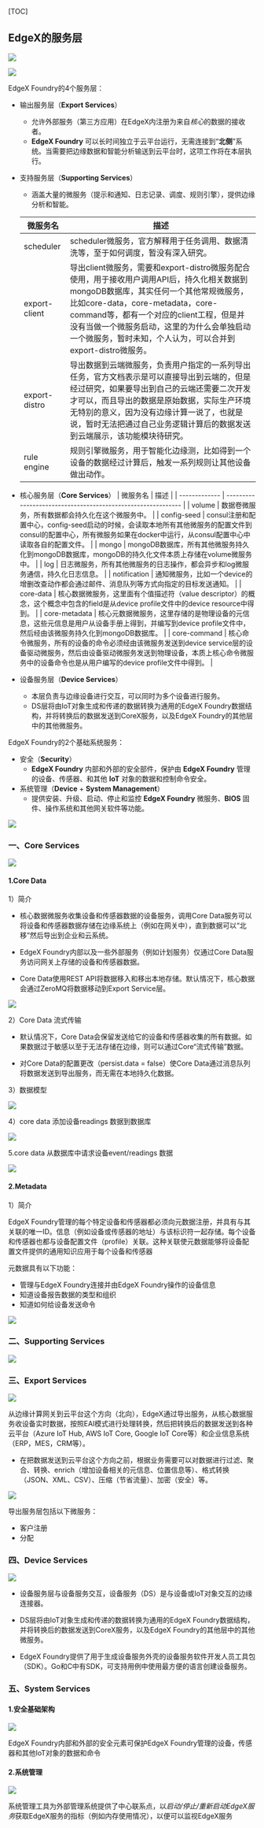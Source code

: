[TOC]



## EdgeX的服务层

![](https://docs.edgexfoundry.org/1.2/microservices/core/data/EdgeX_CoreData.png)

![](https://pic4.zhimg.com/80/v2-06a83756923d5c4e3bf90349c40c9797_720w.jpg)



EdgeX Foundry的4个服务层：

- 输出服务层（**Export Services**）
  - 允许外部服务（第三方应用）在EdgeX内注册为来自*核心*的数据的接收者。
  - **EdgeX Foundry** 可以长时间独立于云平台运行，无需连接到“**北侧**”系统。当需要把边缘数据和智能分析输送到云平台时，这项工作将在本层执行。
  
- 支持服务层（**Supporting Services**）
  
  - 涵盖大量的微服务（提示和通知、日志记录、调度、规则引擎），提供边缘分析和智能。
  
  | 微服务名      | 描述                                                         |
  | ------------- | ------------------------------------------------------------ |
  | scheduler     | scheduler微服务，官方解释用于任务调用、数据清洗等，至于如何调度，暂没有深入研究。 |
  | export-client | 导出client微服务，需要和export-distro微服务配合使用，用于接收用户调用API后，持久化相关数据到mongoDB数据库，其实任何一个其他常规微服务，比如core-data，core-metadata，core-command等，都有一个对应的client工程，但是并没有当做一个微服务启动，这里的为什么会单独启动一个微服务，暂时未知，个人认为，可以合并到export-distro微服务。 |
  | export-distro | 导出数据到云端微服务，负责用户指定的一系列导出任务，官方文档表示是可以直接导出到云端的，但是经过研究，如果要导出到自己的云端还需要二次开发才可以，而且导出的数据是原始数据，实际生产环境无特别的意义，因为没有边缘计算一说了，也就是说，暂时无法把通过自己业务逻辑计算后的数据发送到云端展示，该功能模块待研究。 |
  | rule engine   | 规则引擎微服务，用于智能化边缘测，比如得到一个设备的数据经过计算后，触发一系列规则让其他设备做出动作。 |
  
- 核心服务层（**Core Services**）
  | 微服务名      | 描述                                                         |
  | ------------- | ------------------------------------------------------------ |
  | volume        | 数据卷微服务，所有数据都会持久化在这个微服务中。             |
  | config-seed   | consul注册和配置中心，config-seed启动的时候，会读取本地所有其他微服务的配置文件到consul的配置中心，所有微服务如果在docker中运行，从consul配置中心中读取各自的配置文件。 |
  | mongo         | mongoDB数据库，所有其他微服务持久化到mongoDB数据库，mongoDB的持久化文件本质上存储在volume微服务中。 |
  | log           | 日志微服务，所有其他微服务的日志操作，都会异步和log微服务通信，持久化日志信息。 |
  | notification  | 通知微服务，比如一个device的增删改查动作都会通过邮件、消息队列等方式向指定的目标发送通知。 |
  | core-data     | 核心数据微服务，这里面有个值描述符（value descriptor）的概念，这个概念中包含的field是从device profile文件中的device resource中得到。 |
  | core-metadata | 核心元数据微服务，这里存储的是物理设备的元信息，这些元信息是用户从设备手册上得到，并编写到device profile文件中，然后经由该微服务持久化到mongoDB数据库。 |
  | core-command  | 核心命令微服务，所有的设备的命令必须经由该微服务发送到device service层的设备驱动微服务，然后由设备驱动微服务发送到物理设备，本质上核心命令微服务中的设备命令也是从用户编写的device profile文件中得到。 |
  
- 设备服务层（**Device Services**）
  - 本层负责与边缘设备进行交互，可以同时为多个设备进行服务。
  - DS层将由IoT对象生成和传递的数据转换为通用的EdgeX Foundry数据结构，并将转换后的数据发送到CoreX服务，以及EdgeX Foundry的其他层中的其他微服务。

EdgeX Foundry的2个基础系统服务：

- 安全（**Security**）
  - **EdgeX Foundry** 内部和外部的安全部件，保护由 **EdgeX Foundry** 管理的设备、传感器、和其他 **IoT** 对象的数据和控制命令安全。
- 系统管理（**Device** + **System Management**）
  - 提供安装、升级、启动、停止和监控 **EdgeX Foundry** 微服务、**BIOS** 固件、操作系统和其他网关软件等功能。



![](https://upload-images.jianshu.io/upload_images/8387623-d7b111ec6db6d304.png?imageMogr2/auto-orient/strip|imageView2/2/w/513/format/webp)





### 一、Core Services

![](https://fuji-docs.edgexfoundry.org/_images/EdgeX_CoreServicesLayer.png)

#### 1.Core Data

1）简介

- 核心数据微服务收集设备和传感器数据的设备服务，调用Core Data服务可以将设备和传感器数据存储在边缘系统上（例如在网关中），直到数据可以“北移”然后导出到企业和云系统。
- EdgeX Foundry内部以及一些外部服务（例如计划服务）仅通过Core Data服务访问网关上存储的设备和传感器数据。

- Core Data使用REST API将数据移入和移出本地存储。默认情况下，核心数据会通过ZeroMQ将数据移动到Export Service层。

![](https://pic4.zhimg.com/80/v2-0b6f7d6b451be54a2c7bebd9dd0f7b77_720w.jpg)

2）Core Data 流式传输

- 默认情况下，Core Data会保留发送给它的设备和传感器收集的所有数据。如果数据过于敏感以至于无法存储在边缘，则可以通过Core“流式传输”数据。

- 对Core Data的配置更改（persist.data = false）使Core Data通过消息队列将数据发送到导出服务，而无需在本地持久化数据。

3）数据模型

![](https://fuji-docs.edgexfoundry.org/_images/EdgeX_CoreDataModel.png)

4）core data 添加设备readings 数据到数据库

![](https://fuji-docs.edgexfoundry.org/_images/EdgeX_CoreDataAddDevice.png)

5.core data 从数据库中请求设备event/readings 数据

![](https://fuji-docs.edgexfoundry.org/_images/EdgeX_CoreDataEventReading.png)



#### 2.Metadata

1）简介

EdgeX Foundry管理的每个特定设备和传感器都必须向元数据注册，并具有与其关联的唯一ID。信息（例如设备或传感器的地址）与该标识符一起存储。每个设备和传感器也都与设备配置文件（profile）关联。这种关联使元数据能够将设备配置文件提供的通用知识应用于每个设备和传感器

元数据具有以下功能：

- 管理与EdgeX Foundry连接并由EdgeX Foundry操作的设备信息
- 知道设备报告数据的类型和组织
- 知道如何给设备发送命令

![](https://fuji-docs.edgexfoundry.org/_images/EdgeX_Metadata2.png)





### 二、Supporting Services

![](https://fuji-docs.edgexfoundry.org/_images/EdgeX_SupportingServicesLayer.png)





### 三、Export Services

![](https://fuji-docs.edgexfoundry.org/_images/EdgeX_ExportServicesLayer.png)

从边缘计算网关到云平台这个方向（北向），EdgeX通过导出服务，从核心数据服务收设备实时数据，按照EAI模式进行处理转换，然后把转换后的数据发送到各种云平台（Azure IoT Hub, AWS IoT Core, Google IoT Core等）和企业信息系统（ERP，MES，CRM等）。

- 在把数据发送到云平台这个方向之前，根据业务需要可以对数据进行过滤、聚合、转换、enrich（增加设备相关的元信息、位置信息等）、格式转换（JSON、XML、CSV）、压缩（节省流量）、加密（安全）等。

![](https://pic3.zhimg.com/80/v2-df09a18616878853549e7827542c7fea_720w.jpg)

导出服务层包括以下微服务：

- 客户注册
- 分配



### 四、Device Services

![](https://fuji-docs.edgexfoundry.org/_images/EdgeX_DeviceServicesLayer.png)

- 设备服务层与设备服务交互，设备服务（DS）是与设备或IoT对象交互的边缘连接器。

- DS层将由IoT对象生成和传递的数据转换为通用的EdgeX Foundry数据结构，并将转换后的数据发送到CoreX服务，以及EdgeX Foundry的其他层中的其他微服务。

- EdgeX Foundry提供了用于生成设备服务外壳的设备服务软件开发人员工具包（SDK）。Go和C中有SDK，可支持用例中使用最方便的语言创建设备服务。



### 五、System Services

#### 1.安全基础架构

![](https://fuji-docs.edgexfoundry.org/_images/EdgeX_SecurityLayer.png)

EdgeX Foundry内部和外部的安全元素可保护EdgeX Foundry管理的设备，传感器和其他IoT对象的数据和命令



#### 2.系统管理

![](https://fuji-docs.edgexfoundry.org/_images/EdgeX_SystemManagementLayer.png)

系统管理工具为外部管理系统提供了中心联系点，以*启动/停止/重新启动EdgeX服务*获取EdgeX服务的指标（例如内存使用情况），以便可以监视EdgeX服务





